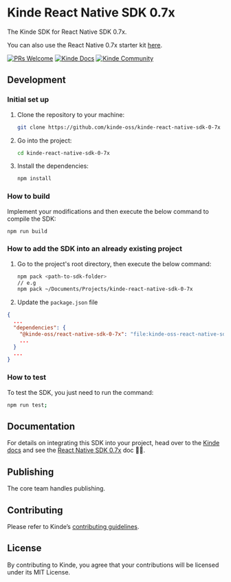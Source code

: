 # Kinde React Native SDK 0.7x

The Kinde SDK for React Native SDK 0.7x.

You can also use the React Native 0.7x starter kit [here](https://github.com/kinde-starter-kits/kinde-react-native-starter-kit-0-7x).

[![PRs Welcome](https://img.shields.io/badge/PRs-welcome-brightgreen.svg?style=flat-square)](https://makeapullrequest.com) [![Kinde Docs](https://img.shields.io/badge/Kinde-Docs-eee?style=flat-square)](https://kinde.com/docs/developer-tools) [![Kinde Community](https://img.shields.io/badge/Kinde-Community-eee?style=flat-square)](https://thekindecommunity.slack.com)

## Development

### Initial set up

1. Clone the repository to your machine:

    ```bash
    git clone https://github.com/kinde-oss/kinde-react-native-sdk-0-7x
    ```

2. Go into the project:

    ```bash
    cd kinde-react-native-sdk-0-7x
    ```

3. Install the dependencies:

    ```bash
    npm install
    ```

### How to build

Implement your modifications and then execute the below command to compile the SDK:

```bash
npm run build
```

### How to add the SDK into an already existing project

1. Go to the project's root directory, then execute the below command:
    ```bash
    npm pack <path-to-sdk-folder>
    // e.g
    npm pack ~/Documents/Projects/kinde-react-native-sdk-0-7x
    ```
2. Update the `package.json` file

```json
{
  ...
  "dependencies": {
    "@kinde-oss/react-native-sdk-0-7x": "file:kinde-oss-react-native-sdk-0-7x-<version>.tgz",
    ...
  }
  ...
}
```

### How to test

To test the SDK, you just need to run the command:

```bash
npm run test;
```

## Documentation

For details on integrating this SDK into your project, head over to the [Kinde docs](https://kinde.com/docs/) and see the [React Native SDK 0.7x](https://kinde.com/docs/developer-tools/react-native-sdk/) doc 👍🏼.

## Publishing

The core team handles publishing.

## Contributing

Please refer to Kinde’s [contributing guidelines](https://github.com/kinde-oss/.github/blob/489e2ca9c3307c2b2e098a885e22f2239116394a/CONTRIBUTING.md).

## License

By contributing to Kinde, you agree that your contributions will be licensed under its MIT License.
